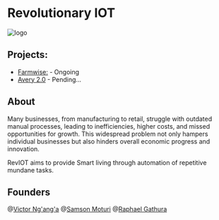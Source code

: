 # **Revolutionary IOT**

![logo](https://github.com/RevIOTT/RevIOTT/assets/169278405/32f0d5c4-f5d4-4aea-bbf6-468ebfe8381c)
## Projects:
- [Farmwise:](https://github.com/RevIOTT/Farmwise) - Ongoing
- [Avery 2.0]() - Pending...

## About

Many businesses, from manufacturing to retail, struggle with outdated manual processes, leading to inefficiencies, higher costs, and missed opportunities for growth.
This widespread problem not only hampers individual businesses but also hinders overall economic progress and innovation.

RevIOT aims to provide Smart living through automation of repetitive mundane tasks.

## Founders
@[Victor Ng'ang'a](https://github.com/vn-vision)
@[Samson Moturi](https://github.com/Swayy03)
@[Raphael Gathura](https://github.com/Raphae1)
